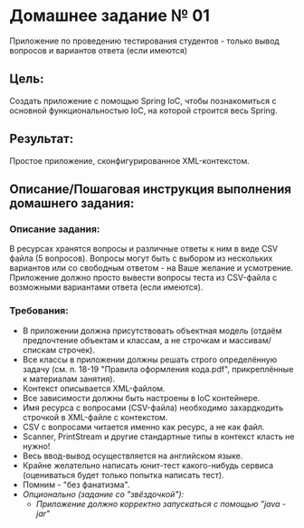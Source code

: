 # Домашнее задание № 01
Приложение по проведению тестирования студентов - только вывод вопросов и вариантов ответа (если имеются)

## Цель:
Создать приложение с помощью Spring IoC, чтобы познакомиться с основной функциональностью IoC, на которой строится весь Spring.

## Результат: 
Простое приложение, сконфигурированное XML-контекстом.

## Описание/Пошаговая инструкция выполнения домашнего задания:

### Описание задания:
В ресурсах хранятся вопросы и различные ответы к ним в виде CSV файла (5 вопросов).
Вопросы могут быть с выбором из нескольких вариантов или со свободным ответом - на Ваше желание и усмотрение.
Приложение должно просто вывести вопросы теста из CSV-файла с возможными вариантами ответа (если имеются).

### Требования:
* В приложении должна присутствовать объектная модель (отдаём предпочтение объектам и классам, а не строчкам и массивам/спискам строчек). 
* Все классы в приложении должны решать строго определённую задачу (см. п. 18-19 "Правила оформления кода.pdf", прикреплённые к материалам занятия). 
* Контекст описывается XML-файлом. 
* Все зависимости должны быть настроены в IoC контейнере. 
* Имя ресурса с вопросами (CSV-файла) необходимо захардкодить строчкой в XML-файле с контекстом. 
* CSV с вопросами читается именно как ресурс, а не как файл. 
* Scanner, PrintStream и другие стандартные типы в контекст класть не нужно!
* Весь ввод-вывод осуществляется на английском языке. 
* Крайне желательно написать юнит-тест какого-нибудь сервиса (оцениваться будет только попытка написать тест). 
* Помним - "без фанатизма".
* _Опционально (задание со "звёздочкой"):_
  * _Приложение должно корректно запускаться с помощью "java -jar"_

